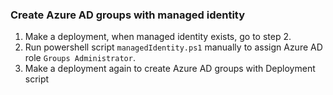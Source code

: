 ### Create Azure AD groups with managed identity

1. Make a deployment, when managed identity exists, go to step 2.
2. Run powershell script `managedIdentity.ps1` manually to assign Azure AD role `Groups Administrator`.
3. Make a deployment again to create Azure AD groups with Deployment script